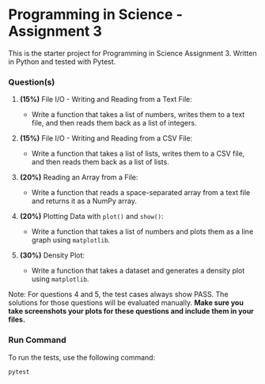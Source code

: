 # Programming in Science - Assignment 3

This is the starter project for Programming in Science Assignment 3. Written in Python and tested with Pytest.

### Question(s)

1. **(15%)** File I/O - Writing and Reading from a Text File:
   
   - Write a function that takes a list of numbers, writes them to a text file, and then reads them back as a list of integers.

2. **(15%)** File I/O - Writing and Reading from a CSV File:
   
   - Write a function that takes a list of lists, writes them to a CSV file, and then reads them back as a list of lists.

3. **(20%)** Reading an Array from a File:
   
   - Write a function that reads a space-separated array from a text file and returns it as a NumPy array.

4. **(20%)** Plotting Data with `plot()` and `show()`:
   
   - Write a function that takes a list of numbers and plots them as a line graph using `matplotlib`.

5. **(30%)** Density Plot:
   
   - Write a function that takes a dataset and generates a density plot using `matplotlib`.

Note: For questions 4 and 5, the test cases always show PASS. The solutions for those questions will be evaluated manually. **Make sure you take screenshots your plots for these questions and include them in your files.**

### Run Command

To run the tests, use the following command:

```
pytest
```

